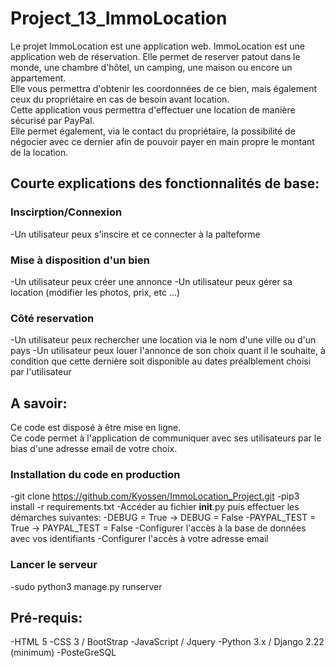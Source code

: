 # Project_13_ImmoLocation

Le projet ImmoLocation est une application web.
ImmoLocation est une application web de réservation.    Elle permet de reserver patout dans le monde, une chambre d'hôtel, un camping, une maison ou encore un appartement.        
Elle vous permettra d'obtenir les coordonnées de ce bien, mais également ceux du propriétaire en cas de besoin avant location.         
Cette application vous permettra d'effectuer une location de manière sécurisé par PayPal.     
Elle permet également, via le contact du propriétaire, la possibilité de négocier avec ce dernier afin de pouvoir payer en main propre le montant de la location.


## Courte explications des fonctionnalités de base:

### Inscirption/Connexion
-Un utilisateur peux s'inscire et ce connecter à la palteforme

### Mise à disposition d'un bien
-Un utilisateur peux créer une annonce
-Un utilisateur peux gérer sa location (modifier les photos, prix, etc ...)

### Côté reservation
-Un utilisateur peux rechercher une location via le nom d'une ville ou d'un pays
-Un utilisateur peux louer l'annonce de son choix quant il le souhaite, à condition que cette dernière soit disponible au dates préalblement choisi par l'utilisateur


## A savoir:
Ce code est disposé à être mise en ligne.      
Ce code permet à l'application de communiquer avec ses utilisateurs par le bias d'une adresse email de votre choix.

### Installation du code en production
-git clone https://github.com/Kyossen/ImmoLocation_Project.git
-pip3 install -r requirements.txt
-Accéder au fichier __init__.py puis effectuer les démarches suivantes:
  -DEBUG = True -> DEBUG = False
  -PAYPAL_TEST = True -> PAYPAL_TEST = False
  -Configurer l'accès à la base de données avec vos identifiants
  -Configurer l'accès à votre adresse email

### Lancer le serveur
-sudo python3 manage.py runserver

## Pré-requis:
-HTML 5
-CSS 3 / BootStrap
-JavaScript / Jquery
-Python 3.x / Django 2.22 (minimum)
-PosteGreSQL
